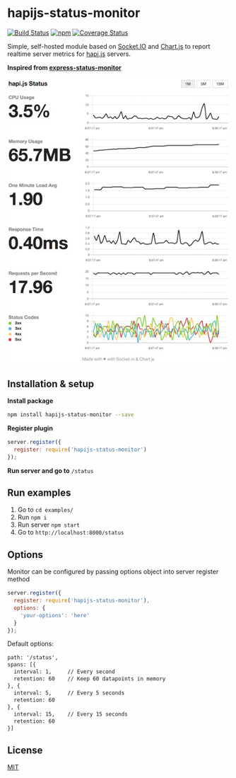 
# hapijs-status-monitor

[![Build Status](https://travis-ci.org/ziyasal/hapijs-status-monitor.svg?branch=master)](https://travis-ci.org/ziyasal/hapijs-status-monitor) [![npm](https://img.shields.io/npm/v/hapijs-status-monitor.svg)](https://www.npmjs.com/package/hapijs-status-monitor) [![Coverage Status](https://coveralls.io/repos/github/ziyasal/hapijs-status-monitor/badge.svg?branch=master)](https://coveralls.io/github/ziyasal/hapijs-status-monitor?branch=master)

Simple, self-hosted module based on [Socket.IO](http://socket.io) and
[Chart.js](http://www.chartjs.org) to report realtime server metrics for
[hapi.js](http://hapijs.com) servers.

**Inspired from [express-status-monitor](https://github.com/RafalWilinski/express-status-monitor)**

![screenshot](./docs/images/screenshot.jpg)

## Installation & setup

**Install package**

```sh
npm install hapijs-status-monitor --save
```

**Register plugin**

```js
server.register({
  register: require('hapijs-status-monitor')
});
```
**Run server and go to** `/status`

## Run examples

1. Go to `cd examples/`
2. Run `npm i`
3. Run server `npm start`
4. Go to `http://localhost:8000/status`

## Options

Monitor can be configured by passing options object into server register method

```js
server.register({
  register: require('hapijs-status-monitor'),
  options: {
    'your-options': 'here'
  }
});
```

Default options:

```
path: '/status',
spans: [{
  interval: 1,     // Every second
  retention: 60    // Keep 60 datapoints in memory
}, {
  interval: 5,     // Every 5 seconds
  retention: 60
}, {
  interval: 15,    // Every 15 seconds
  retention: 60
}]
```

## License

[MIT](./license.txt)

